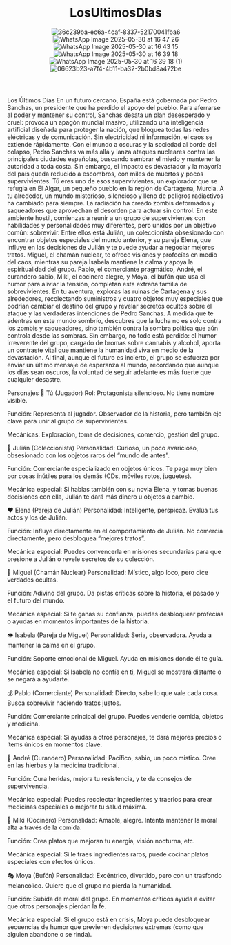 <header>

# **LosUltimosDIas**

![36c239ba-ec6a-4caf-8337-52170041fba6](https://github.com/user-attachments/assets/51c70047-d97a-447a-abdd-3826bb435917)
![WhatsApp Image 2025-05-30 at 16 47 26](https://github.com/user-attachments/assets/9c44d2e9-1ba5-4c70-8d5b-5da3e2442194)
![WhatsApp Image 2025-05-30 at 16 43 15](https://github.com/user-attachments/assets/e47da360-ed9d-4768-bf29-b715fdbd868c)
![WhatsApp Image 2025-05-30 at 16 39 18](https://github.com/user-attachments/assets/5f37cb02-025b-45db-ac43-8564b8b4a455)
![WhatsApp Image 2025-05-30 at 16 39 18 (1)](https://github.com/user-attachments/assets/260e1618-1f4e-4e91-90bf-ade7be735ea1)
![06623b23-a7f4-4b11-ba32-2b0bd8a472be](https://github.com/user-attachments/assets/815cc2ec-c5eb-47cc-a9b2-3b9cc6c4a3d8)


</header>
   
<footer>
   

Los Últimos Días
En un futuro cercano, España está gobernada por Pedro Sanchas, un presidente que ha perdido el apoyo del pueblo. Para aferrarse al poder y mantener su control, Sanchas desata un plan desesperado y cruel: provoca un apagón mundial masivo, utilizando una inteligencia artificial diseñada para proteger la nación, que bloquea todas las redes eléctricas y de comunicación. Sin electricidad ni información, el caos se extiende rápidamente.
Con el mundo a oscuras y la sociedad al borde del colapso, Pedro Sanchas va más allá y lanza ataques nucleares contra las principales ciudades españolas, buscando sembrar el miedo y mantener la autoridad a toda costa. Sin embargo, el impacto es devastador y la mayoría del país queda reducido a escombros, con miles de muertos y pocos supervivientes.
Tú eres uno de esos supervivientes, un explorador que se refugia en El Algar, un pequeño pueblo en la región de Cartagena, Murcia. A tu alrededor, un mundo misterioso, silencioso y lleno de peligros radiactivos ha cambiado para siempre. La radiación ha creado zombis deformados y saqueadores que aprovechan el desorden para actuar sin control. En este ambiente hostil, comienzas a reunir a un grupo de supervivientes con habilidades y personalidades muy diferentes, pero unidos por un objetivo común: sobrevivir.
Entre ellos está Julián, un coleccionista obsesionado con encontrar objetos especiales del mundo anterior, y su pareja Elena, que influye en las decisiones de Julián y te puede ayudar a negociar mejores tratos. Miguel, el chamán nuclear, te ofrece visiones y profecías en medio del caos, mientras su pareja Isabela mantiene la calma y apoya la espiritualidad del grupo. Pablo, el comerciante pragmático, André, el curandero sabio, Miki, el cocinero alegre, y Moya, el bufón que usa el humor para aliviar la tensión, completan esta extraña familia de sobrevivientes.
En tu aventura, exploras las ruinas de Cartagena y sus alrededores, recolectando suministros y cuatro objetos muy especiales que podrían cambiar el destino del grupo y revelar secretos ocultos sobre el ataque y las verdaderas intenciones de Pedro Sanchas.
A medida que te adentras en este mundo sombrío, descubres que la lucha no es solo contra los zombis y saqueadores, sino también contra la sombra política que aún controla desde las sombras. Sin embargo, no todo está perdido: el humor irreverente del grupo, cargado de bromas sobre cannabis y alcohol, aporta un contraste vital que mantiene la humanidad viva en medio de la devastación.
Al final, aunque el futuro es incierto, el grupo se esfuerza por enviar un último mensaje de esperanza al mundo, recordando que aunque los días sean oscuros, la voluntad de seguir adelante es más fuerte que cualquier desastre.



Personajes
🧍 Tú (Jugador)
Rol: Protagonista silencioso. No tiene nombre visible.


Función: Representa al jugador. Observador de la historia, pero también eje clave para unir al grupo de supervivientes.


Mecánicas: Exploración, toma de decisiones, comercio, gestión del grupo.



🧳 Julián (Coleccionista)
Personalidad: Curioso, un poco avaricioso, obsesionado con los objetos raros del “mundo de antes”.


Función: Comerciante especializado en objetos únicos. Te paga muy bien por cosas inútiles para los demás (CDs, móviles rotos, juguetes).


Mecánica especial: Si hablas también con su novia Elena, y tomas buenas decisiones con ella, Julián te dará más dinero u objetos a cambio.




❤️ Elena (Pareja de Julián)
Personalidad: Inteligente, perspicaz. Evalúa tus actos y los de Julián.


Función: Influye directamente en el comportamiento de Julián. No comercia directamente, pero desbloquea “mejores tratos”.


Mecánica especial: Puedes convencerla en misiones secundarias para que presione a Julián o revele secretos de su colección.



🔮 Miguel (Chamán Nuclear)
Personalidad: Místico, algo loco, pero dice verdades ocultas.


Función: Adivino del grupo. Da pistas críticas sobre la historia, el pasado y el futuro del mundo.


Mecánica especial: Si te ganas su confianza, puedes desbloquear profecías o ayudas en momentos importantes de la historia.



👁️ Isabela (Pareja de Miguel)
Personalidad: Seria, observadora. Ayuda a mantener la calma en el grupo.


Función: Soporte emocional de Miguel. Ayuda en misiones donde él te guía.


Mecánica especial: Si Isabela no confía en ti, Miguel se mostrará distante o se negará a ayudarte.



💰 Pablo (Comerciante)
Personalidad: Directo, sabe lo que vale cada cosa. Busca sobrevivir haciendo tratos justos.


Función: Comerciante principal del grupo. Puedes venderle comida, objetos y medicina.


Mecánica especial: Si ayudas a otros personajes, te dará mejores precios o ítems únicos en momentos clave.



🌿 André (Curandero)
Personalidad: Pacífico, sabio, un poco místico. Cree en las hierbas y la medicina tradicional.


Función: Cura heridas, mejora tu resistencia, y te da consejos de supervivencia.


Mecánica especial: Puedes recolectar ingredientes y traerlos para crear medicinas especiales o mejorar tu salud máxima.





🍲 Miki (Cocinero)
Personalidad: Amable, alegre. Intenta mantener la moral alta a través de la comida.


Función: Crea platos que mejoran tu energía, visión nocturna, etc.


Mecánica especial: Si le traes ingredientes raros, puede cocinar platos especiales con efectos únicos.



🎭 Moya (Bufón)
Personalidad: Excéntrico, divertido, pero con un trasfondo melancólico. Quiere que el grupo no pierda la humanidad.


Función: Subida de moral del grupo. En momentos críticos ayuda a evitar que otros personajes pierdan la fe.


Mecánica especial: Si el grupo está en crisis, Moya puede desbloquear secuencias de humor que previenen decisiones extremas (como que alguien abandone o se rinda).
</footer>
